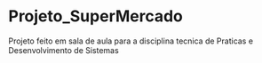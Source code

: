 # Projeto_SuperMercado
Projeto feito em sala de aula para a disciplina tecnica de Praticas e Desenvolvimento de Sistemas
